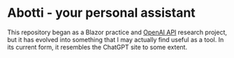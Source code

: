 # Abotti - your personal assistant

This repository began as a Blazor practice and [OpenAI API](https://platform.openai.com/overview) research project, but it has evolved into something that I may actually find useful as a tool. In its current form, it resembles the ChatGPT site to some extent.







